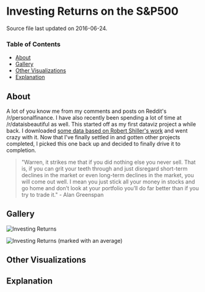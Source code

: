 # Investing Returns on the S&P500

Source file last updated on 2016-06-24.

### Table of Contents

* [About]()
* [Gallery]()
* [Other Visualizations]()
* [Explanation]()

## About

A lot of you know me from my comments and posts on Reddit's /r/personalfinance. I have also recently been spending a lot of time at /r/dataisbeautiful as well. This started off as my first dataviz project a while back. I downloaded [some data based on Robert Shiller's work](https://github.com/datasets/s-and-p-500/tree/master/data) and went crazy with it. Now that I've finally settled in and gotten other projects completed, I picked this one back up and decided to finally drive it to completion.

> "Warren, it strikes me that if you did nothing else you never sell. That is, if you can grit your teeth through and just disregard short-term declines in the market or even long-term declines in the market, you will come out well. I mean you just stick all your money in stocks and go home and don’t look at your portfolio you’ll do far better than if you try to trade it." - Alan Greenspan

## Gallery

![Investing Returns](https://raw.githubusercontent.com/zonination/investing/master/returns.png)

![Investing Returns (marked with an average)](https://raw.githubusercontent.com/zonination/investing/master/returns-average.png)

## Other Visualizations

## Explanation
